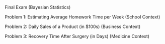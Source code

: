 Final Exam (Bayesian Statistics)

Problem 1: Estimating Average Homework Time per Week (School Context)

Problem 2: Daily Sales of a Product (in $100s) (Business Context)

Problem 3: Recovery Time After Surgery (in Days) (Medicine Context)
